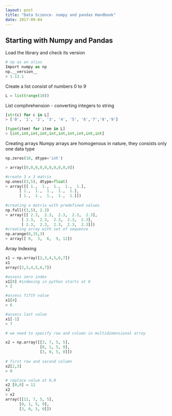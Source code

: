 ```yaml
---
layout: post
title: "Data Science- numpy and pandas Handbook"
date: 2017-09-04
---
```


## Starting with Numpy and Pandas
Load the library and check its version
```python
# np as an alias
Import numpy as np
np.__version__
> 1.13.1
```
Create a list consist of numbers 0 to 9
```python
L = list(range(10))
```

List comphrehension - converting integers to string

```python
[str(c) for c in L]
> ['0', '1', '2', '3', '4', '5', '6','7','8','9']
```
```python
[type(item) for item in L]
> [int,int,int,int,int,int,int,int,int,int]
```

Creating arrays
Numpy arrays are homogenous in nature, they consists only one data type

```python
np.zeros(10, dtype='int')

> array([0,0,0,0,0,0,0,0,0,0])

#create 3 x 3 matrix
np.ones((3,5), dtype=float)
> array([[ 1.,  1.,  1.,  1.,  1.],
      [ 1.,  1.,  1.,  1.,  1.],
      [ 1.,  1.,  1.,  1.,  1.]])
     
#creating a matrix with predefined values
np.full((3,5), 2.3)
> array([[ 2.3,  2.3,  2.3,  2.3,  2.3],
       [ 2.3,  2.3,  2.3,  2.3,  2.3],
       [ 2.3,  2.3,  2.3,  2.3,  2.3]])
#creating array with set of sequence
np.arange(0,15,3)
> array([ 0,  3,  6,  9, 12])
```

Array Indexing

```python
x1 = np.array([2,3,4,5,6,7])
x1
array([2,3,4,5,6,7])

#assess zero index
x1[0] #indexing in python starts at 0
> 2

#assess fifth value
x1[4]
> 6

#assess last value
x1[-1]
> 7

# we need to specify row and column in multidimensional array

x2 = np.array([[3, 7, 5, 5],
               [0, 1, 5, 9],
               [3, 0, 5, 0]])
      
# first row and second column
x2[2,3]
> 0

# replace value at 0,0
x2 [0,0] = 12
x2
> x2
array([[12, 7, 5, 5],
      [0, 1, 5, 9],
      [3, 0, 5, 0]])
      
```








